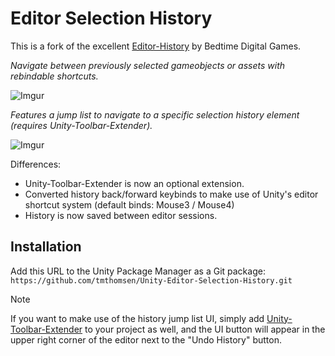 # Editor Selection History
This is a fork of the excellent [Editor-History](https://github.com/BedtimeDigitalGames/Unity-Editor-History) by Bedtime Digital Games.

*Navigate between previously selected gameobjects or assets with rebindable shortcuts.*

![Imgur](https://i.imgur.com/HcHr0GP.gif)

*Features a jump list to navigate to a specific selection history element (requires Unity-Toolbar-Extender).*

![Imgur](https://i.imgur.com/pIU6KtL.png)

 Differences:
- Unity-Toolbar-Extender is now an optional extension.
- Converted history back/forward keybinds to make use of Unity's editor shortcut system (default binds: Mouse3 / Mouse4)
- History is now saved between editor sessions.


## Installation
Add this URL to the Unity Package Manager as a Git package: 
```https://github.com/tmthomsen/Unity-Editor-Selection-History.git```

> [!NOTE]
> If you want to make use of the history jump list UI, simply add [Unity-Toolbar-Extender](https://github.com/marijnz/unity-toolbar-extender) to your project as well, and the UI button will appear in the upper right corner of the editor next to the "Undo History" button.
